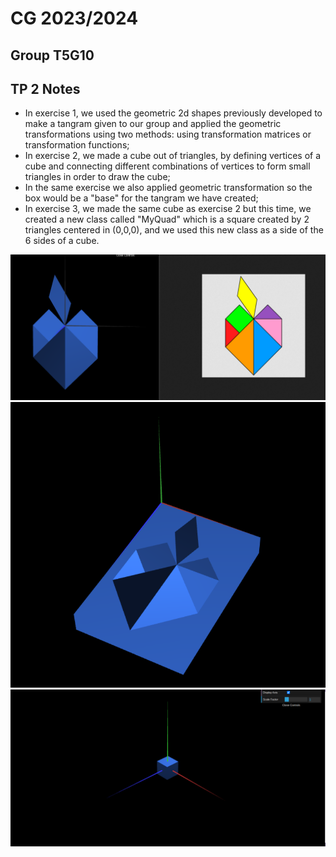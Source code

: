 # CG 2023/2024

## Group T5G10

## TP 2 Notes

- In exercise 1, we used the geometric 2d shapes previously developed to make a tangram given to our group and applied the geometric transformations using two methods: using transformation matrices or transformation functions;
- In exercise 2, we made a cube out of triangles, by defining vertices of a cube and connecting different combinations of vertices to form small triangles in order to draw the cube;
- In the same exercise we also applied geometric transformation so the box would be a "base" for the tangram we have created;
- In exercise 3, we made the same cube as exercise 2 but this time, we created a new class called "MyQuad" which is a square created by 2 triangles centered in (0,0,0), and we used this new class as a side of the 6 sides of a cube.

![Screenshot 1](screenshots/cg-t05g10-tp2-1.png)
![Screenshot 2](screenshots/cg-t05g10-tp2-2.png)
![screenshot 3](screenshots/cg-t05g10-tp2-3.png)

